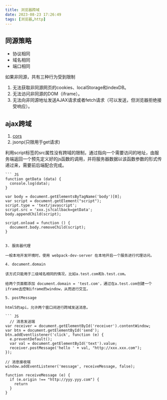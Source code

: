 ```yaml
---
title: 浏览器跨域
date: 2023-08-23 17:26:49
tags: [浏览器,http]
---
```


## 同源策略

  - 协议相同
  - 域名相同
  - 端口相同
  
  如果非同源，共有三种行为受到限制

  1. 无法获取非同源网页的cookies、localStorage和indexDB。
  2. 无法访问非同源的DOM（iframe）。
  3. 无法向非同源地址发送AJAX请求或者fetch请求（可以发送，但浏览器拒绝接受响应）。
  
## ajax跨域

  1. [cors](/interview-notes/2023/08/23/CORS跨域/)
  2. jsonp(只限用于get请求)
    
  利用script标签的src属性没有跨域的限制，通过指向一个需要访问的地址，由服务端返回一个预先定义好的js函数的调用，并将服务器数据以该函数参数的形式传递过来，需要前后端配合完成。

    ``` JS
    function getData (data) {
      console.log(data);
    }

    var body = document.getElementsByTagName('body')[0];
    var script = document.getElement("script");
    script.type = 'text/javascript';
    script.src = 'xxx.js?callback=getData';
    body.appendChild(script);

    script.onload = function () {
      document.body.removeChild(script);
    }
  ```
  
  3. 服务器代理
   
  一般本地开发环境时，使用 webpack-dev-server 在本地开启一个服务进行代理访问。

  4. document.domain
   
  该方式只能用于二级域名相同的情况，比如a.test.com和b.test.com。
    
  给两个页面都添加 document.domain = 'test.com'，通过在a.test.com创建一个iframe去控制iframe的window，从而进行交互。

  5. postMessage
    
  html5的api，允许两个窗口间进行跨域发送消息。

  ``` JS
    // 消息发送端
  var receiver = document.getElementById('receiver').contentWindow;
  var btn = document.getElementById('send');
  btn.addEventlistener('click', function (e) {
    e.preventDefault();
    var val = document.getElementById('text').value;
    receiver.postMessage('hello ' + val, "http://xxx.xxx.com");
  });

  // 消息接收端
  window.addEventListener('message', receiveMessage, false);

  function receiveMessage (e) {
    if (e.origin !== "http://yyy.yyy.com") {
      return
    }
  }
  ```